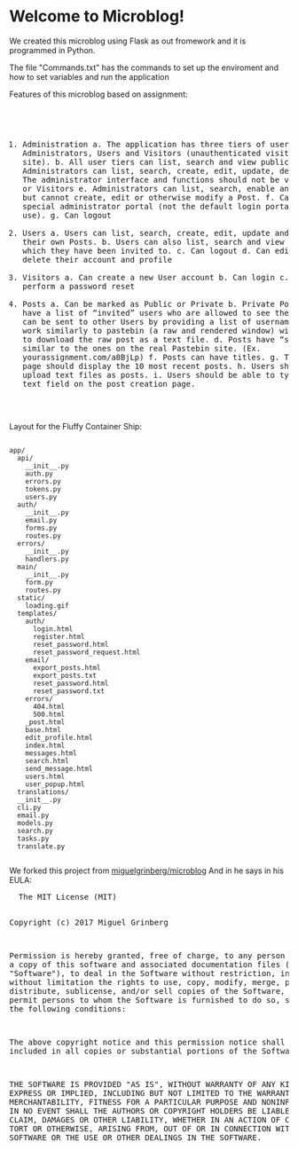 <h1>Welcome to Microblog!</h1>
<p>We created this microblog using Flask as out fromework and it is programmed in Python.</p>
<p>The file "Commands.txt" has the commands to set up the enviroment and how to set variables and run the application</p>


Features of this microblog based on assignment:<pre>

  1.    Administration
    a.    The application has three tiers of users, Administrators, Users and Visitors (unauthenticated 
    visitors to the site).
    b.    All user tiers can list, search and view public Posts.
    c.    Administrators can list, search, create, edit, update, delete Users.
    d.    The administrator interface and functions should not be visible by Users or Visitors
    e.    Administrators can list, search, enable and disable Posts but cannot create, edit or 
    otherwise modify a Post.
    f.     Can login from a special administrator portal (not the default login portal that Users use).
    g.    Can logout
  2.    Users
    a.    Users can list, search, create, edit, update and delete their own Posts.
    b.    Users can also list, search and view private Posts which they have been invited to.
    c.    Can logout
    d.    Can edit, update and delete their account and profile
  3.    Visitors
    a.    Can create a new User account
    b.    Can login
    c.    Can perform a password reset
  4.    Posts
    a.    Can be marked as Public or Private
    b.    Private Posts can have a list of “invited” users who are allowed to see the posts. Invites 
    can be sent to other Users by providing a list of usernames.
    c.    Posts work similarly to pastebin (a raw and rendered window) with the option to download the 
    raw post as a text file.
    d.    Posts have “short” URLs similar to the ones on the real Pastebin site. (Ex. 
    yourassignment.com/a8BjLp)
    f.     Posts can have titles.
    g.    The main/home page should display the 10 most recent posts.
    h.    Users should be able to upload text files as posts.
    i.     Users should be able to type posts into a text field on the post creation page.
</pre>



Layout for the Fluffy Container Ship:
<pre><code>
app/
  api/
    __init__.py
    auth.py
    errors.py
    tokens.py
    users.py
  auth/
    __init__.py
    email.py
    forms.py
    routes.py
  errors/
    __init__.py
    handlers.py
  main/
    __init__.py
    form.py
    routes.py
  static/
    loading.gif
  templates/
    auth/
      login.html
      register.html
      reset_password.html
      reset_password_request.html
    email/
      export_posts.html
      export_posts.txt
      reset_password.html
      reset_password.txt
    errors/
      404.html
      500.html
    _post.html
    base.html
    edit_profile.html
    index.html
    messages.html
    search.html
    send_message.html
    users.html
    user_popup.html
  translations/
  __init__.py
  cli.py
  email.py
  models.py
  search.py
  tasks.py
  translate.py
  </code></pre>
  
  
  <p>We forked this project from <a href="https://github.com/miguelgrinberg/microblog">miguelgrinberg/microblog</a> And in he says in his EULA: </p>
  <pre>
  The MIT License (MIT)

Copyright (c) 2017 Miguel Grinberg

Permission is hereby granted, free of charge, to any person obtaining a copy of
this software and associated documentation files (the "Software"), to deal in
the Software without restriction, including without limitation the rights to
use, copy, modify, merge, publish, distribute, sublicense, and/or sell copies of
the Software, and to permit persons to whom the Software is furnished to do so,
subject to the following conditions:

The above copyright notice and this permission notice shall be included in all
copies or substantial portions of the Software.

THE SOFTWARE IS PROVIDED "AS IS", WITHOUT WARRANTY OF ANY KIND, EXPRESS OR
IMPLIED, INCLUDING BUT NOT LIMITED TO THE WARRANTIES OF MERCHANTABILITY, FITNESS
FOR A PARTICULAR PURPOSE AND NONINFRINGEMENT. IN NO EVENT SHALL THE AUTHORS OR
COPYRIGHT HOLDERS BE LIABLE FOR ANY CLAIM, DAMAGES OR OTHER LIABILITY, WHETHER
IN AN ACTION OF CONTRACT, TORT OR OTHERWISE, ARISING FROM, OUT OF OR IN
CONNECTION WITH THE SOFTWARE OR THE USE OR OTHER DEALINGS IN THE SOFTWARE.
  </pre>
  
